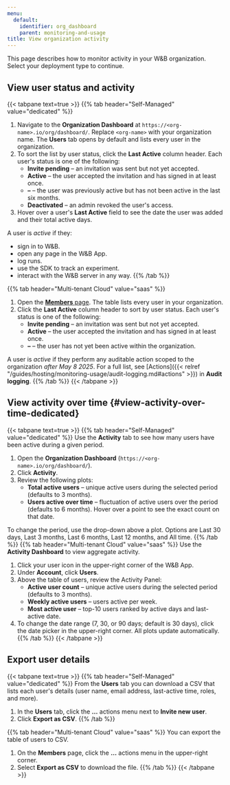 ```yaml
---
menu:
  default:
    identifier: org_dashboard
    parent: monitoring-and-usage
title: View organization activity
---
```


This page describes how to monitor activity in your W&B organization. Select your deployment type to continue.

## View user status and activity 

{{< tabpane text=true >}}
{{% tab header="Self-Managed" value="dedicated" %}}
1. Navigate to the **Organization Dashboard** at `https://<org-name>.io/org/dashboard/`. Replace `<org-name>` with your organization name. The **Users** tab opens by default and lists every user in the organization.
2. To sort the list by user status, click the **Last Active** column header. Each user's status is one of the following:
   * **Invite pending** – an invitation was sent but not yet accepted.
   * **Active** – the user accepted the invitation and has signed in at least once.
   * **–** – the user was previously active but has not been active in the last six months.
   * **Deactivated** – an admin revoked the user's access.
3. Hover over a user's **Last Active** field to see the date the user was added and their total active days.

A user is _active_ if they:
- sign in to W&B.
- open any page in the W&B App.
- log runs.
- use the SDK to track an experiment.
- interact with the W&B server in any way.
{{% /tab %}}

{{% tab header="Multi-tenant Cloud" value="saas" %}}
1. Open the [**Members** page](https://wandb.ai/account-settings/wandb/members/). The table lists every user in your organization.
2. Click the **Last Active** column header to sort by user status. Each user's status is one of the following:
   * **Invite pending** – an invitation was sent but not yet accepted.
   * **Active** – the user accepted the invitation and has signed in at least once.
   * **–** – the user has not yet been active within the organization.

A user is _active_ if they perform any auditable action scoped to the organization _after May 8 2025_. For a full list, see [Actions]({{< relref "/guides/hosting/monitoring-usage/audit-logging.md#actions" >}}) in **Audit logging**.
{{% /tab %}}
{{< /tabpane >}}

## View activity over time  {#view-activity-over-time-dedicated}
{{< tabpane text=true >}}
{{% tab header="Self-Managed" value="dedicated" %}}
Use the **Activity** tab to see how many users have been active during a given period.

1. Open the **Organization Dashboard** (`https://<org-name>.io/org/dashboard/`).
2. Click **Activity**.
3. Review the following plots:
   * **Total active users** – unique active users during the selected period (defaults to 3 months).
   * **Users active over time** – fluctuation of active users over the period (defaults to 6 months). Hover over a point to see the exact count on that date.

To change the period, use the drop-down above a plot. Options are Last 30 days, Last 3 months, Last 6 months, Last 12 months, and All time.
{{% /tab %}}
{{% tab header="Multi-tenant Cloud" value="saas" %}}
Use the **Activity Dashboard** to view aggregate activity.

1. Click your user icon in the upper-right corner of the W&B App.
2. Under **Account**, click **Users**.
3. Above the table of users, review the Activity Panel:
   * **Active user count** – unique active users during the selected period (defaults to 3 months).
   * **Weekly active users** – users active per week.
   * **Most active user** – top-10 users ranked by active days and last-active date.
4. To change the date range (7, 30, or 90 days; default is 30 days), click the date picker in the upper-right corner. All plots update automatically.
{{% /tab %}}
{{< /tabpane >}}

## Export user details
{{< tabpane text=true >}}
{{% tab header="Self-Managed" value="dedicated" %}}
From the **Users** tab you can download a CSV that lists each user's details (user name, email address, last-active time, roles, and more).

1. In the **Users** tab, click the **…** actions menu next to **Invite new user**.
2. Click **Export as CSV**.
{{% /tab %}}

{{% tab header="Multi-tenant Cloud" value="saas" %}}
You can export the table of users to CSV.

1. On the **Members** page, click the **…** actions menu in the upper-right corner.
2. Select **Export as CSV** to download the file.
{{% /tab %}}
{{< /tabpane >}}
